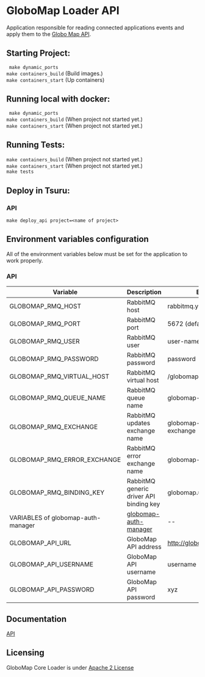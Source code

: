 # GloboMap Loader API

Application responsible for reading connected applications events and apply them to the [Globo Map API](https://github.com/globocom/globomap-api).


## Starting Project:

` make dynamic_ports` <br>
` make containers_build ` (Build images.) <br>
` make containers_start ` (Up containers) <br>

## Running local with docker:

` make dynamic_ports` <br>
` make containers_build ` (When project not started yet.) <br>
` make containers_start ` (When project not started yet.) <br>

## Running Tests:

` make containers_build ` (When project not started yet.) <br>
` make containers_start ` (When project not started yet.) <br>
` make tests `

## Deploy in Tsuru:

### API

` make deploy_api project=<name of project> `<br>

## Environment variables configuration
All of the environment variables below must be set for the application to work properly.


### API
| Variable                           | Description                                                               | Example                                 |
|------------------------------------|---------------------------------------------------------------------------|-----------------------------------------|
| GLOBOMAP_RMQ_HOST                  | RabbitMQ host                                                             | rabbitmq.yourdomain.com                 |
| GLOBOMAP_RMQ_PORT                  | RabbitMQ port                                                             | 5672 (default)                          |
| GLOBOMAP_RMQ_USER                  | RabbitMQ user                                                             | user-name                               |
| GLOBOMAP_RMQ_PASSWORD              | RabbitMQ password                                                         | password                                |
| GLOBOMAP_RMQ_VIRTUAL_HOST          | RabbitMQ virtual host                                                     | /globomap                               |
| GLOBOMAP_RMQ_QUEUE_NAME            | RabbitMQ queue name                                                       | globomap-updates                        |
| GLOBOMAP_RMQ_EXCHANGE              | RabbitMQ updates exchange name                                            | globomap-updates-exchange               |
| GLOBOMAP_RMQ_ERROR_EXCHANGE        | RabbitMQ error exchange name                                              | globomap-errors-exchange                |
| GLOBOMAP_RMQ_BINDING_KEY           | RabbitMQ generic driver API binding key                                   | globomap.updates (default)              |
| VARIABLES of globomap-auth-manager | [globomap-auth-manager](https://github.com/globocom/globomap-auth-manager)| --                                      |
| GLOBOMAP_API_URL                   | GloboMap API address                                                      | http://globomap.domain.com              |
| GLOBOMAP_API_USERNAME              | GloboMap API username                                                     | username                                |
| GLOBOMAP_API_PASSWORD              | GloboMap API password                                                     | xyz                                     |

 ## Documentation
[API](https://github.com/globocom/globomap-core-loader/blob/master/doc/api.md)

## Licensing

GloboMap Core Loader is under [Apache 2 License](./LICENSE)
